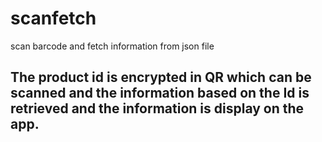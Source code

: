 # scanfetch
scan barcode and fetch information from json file

## The product id is encrypted in QR which can be scanned and the information based on the Id is retrieved and the information is display on the app.

